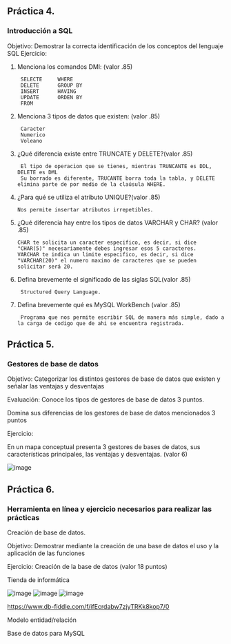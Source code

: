 ## Práctica 4.
### Introducción a SQL
Objetivo: Demostrar la correcta identificación de los conceptos del lenguaje SQL
Ejercicio:

1. Menciona los comandos DMl: (valor .85)

        SELECTE     WHERE
        DELETE      GROUP BY
        INSERT      HAVING
        UPDATE      ORDEN BY
        FROM

2. Menciona 3 tipos de datos que existen: (valor .85)

        Caracter
        Numerico
        Voleano
      
3. ¿Qué diferencia existe entre TRUNCATE y DELETE?(valor .85)

        El tipo de operacion que se tienes, mientras TRUNCANTE es DDL, DELETE es DML
        Su borrado es diferente, TRUCANTE borra toda la tabla, y DELETE elimina parte de por medio de la claúsula WHERE.
        
4. ¿Para qué se utiliza el atributo UNIQUE?(valor .85)

       Nos permite insertar atributos irrepetibles.

5. ¿Qué diferencia hay entre los tipos de datos VARCHAR y CHAR? (valor .85)

       CHAR te solicita un caracter especifico, es decir, si dice "CHAR(5)" necesariamente debes ingresar esos 5 caracteres.
       VARCHAR te indica un limite especifico, es decir, si dice "VARCHAR(20)" el numero maximo de caracteres que se pueden solicitar será 20.

6. Defina brevemente el significado de las siglas SQL(valor .85)

        Structured Query Language.
        
7. Defina brevemente qué es MySQL WorkBench (valor .85)

        Programa que nos permite escribir SQL de manera más simple, dado a la carga de codigo que de ahi se encuentra registrada.

## Práctica 5.
### Gestores de base de datos

Objetivo: Categorizar los distintos gestores de base de datos que existen y señalar las
ventajas y desventajas

Evaluación: Conoce los tipos de gestores de base de datos 3 puntos.

Domina sus diferencias de los gestores de base de datos mencionados 3 puntos

Ejercicio:

En un mapa conceptual presenta 3 gestores de bases de datos, sus características
principales, las ventajas y desventajas. (valor 6)

![image](https://user-images.githubusercontent.com/101655295/170521062-9790160d-327a-4f32-b7c9-f03b4304e90e.png)

## Práctica 6.
### Herramienta en línea y ejercicio necesarios para realizar las prácticas

Creación de base de datos.

Objetivo: Demostrar mediante la creación de una base de datos el uso y la aplicación de
las funciones

Ejercicio: Creación de la base de datos (valor 18 puntos)

Tienda de informática

![image](https://user-images.githubusercontent.com/91554777/170415101-717bca19-3644-46a9-8a57-8d5940c5d283.png)
![image](https://user-images.githubusercontent.com/101655295/170525596-509c6aa5-e190-4e9c-8991-11c94898675f.png)
![image](https://user-images.githubusercontent.com/101655295/170536548-01c5fbe7-e550-462d-a163-a38a34bb302b.png)

https://www.db-fiddle.com/f/ifEcrdabw7zjyTRKk8kop7/0


Modelo entidad/relación




Base de datos para MySQL
